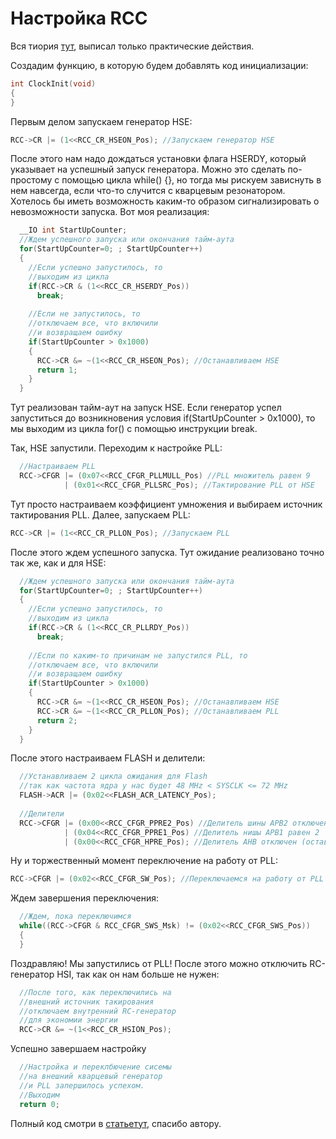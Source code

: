# Настройка RCC

Вся тиория [тут](https://dimoon.ru/obuchalka/stm32f1/uroki-stm32f103-chast-4-nastroyka-rcc.html), выписал только практические действия.

Создадим функцию, в которую будем добавлять код инициализации:
```c
int ClockInit(void)
{
}
```  

Первым делом запускаем генератор HSE:

```c
RCC->CR |= (1<<RCC_CR_HSEON_Pos); //Запускаем генератор HSE
```  

После этого нам надо дождаться установки флага HSERDY, который указывает на успешный запуск генератора. Можно это сделать по-простому с помощью цикла while() {}, но тогда мы рискуем зависнуть в нем навсегда, если что-то случится с кварцевым резонатором. Хотелось бы иметь возможность каким-то образом сигнализировать о невозможности запуска. Вот моя реализация:   

```c
  __IO int StartUpCounter;
  //Ждем успешного запуска или окончания тайм-аута
  for(StartUpCounter=0; ; StartUpCounter++)
  {
    //Если успешно запустилось, то 
    //выходим из цикла
    if(RCC->CR & (1<<RCC_CR_HSERDY_Pos))
      break;
    
    //Если не запустилось, то
    //отключаем все, что включили
    //и возвращаем ошибку
    if(StartUpCounter > 0x1000)
    {
      RCC->CR &= ~(1<<RCC_CR_HSEON_Pos); //Останавливаем HSE
      return 1;
    }
  }
```  

Тут реализован тайм-аут на запуск HSE. Если генератор успел запуститься до возникновения условия if(StartUpCounter > 0x1000), то мы выходим из цикла for() с помощью инструкции break.

Так, HSE запустили. Переходим к настройке PLL:
```c
  //Настраиваем PLL
  RCC->CFGR |= (0x07<<RCC_CFGR_PLLMULL_Pos) //PLL множитель равен 9
            | (0x01<<RCC_CFGR_PLLSRC_Pos); //Тактирование PLL от HSE
```
Тут просто настраиваем коэффициент умножения и выбираем источник тактирования PLL. Далее, запускаем PLL:
```c
RCC->CR |= (1<<RCC_CR_PLLON_Pos); //Запускаем PLL
```

После этого ждем успешного запуска. Тут ожидание реализовано точно так же, как и для HSE:

```c
  //Ждем успешного запуска или окончания тайм-аута
  for(StartUpCounter=0; ; StartUpCounter++)
  {
    //Если успешно запустилось, то 
    //выходим из цикла
    if(RCC->CR & (1<<RCC_CR_PLLRDY_Pos))
      break;
    
    //Если по каким-то причинам не запустился PLL, то
    //отключаем все, что включили
    //и возвращаем ошибку
    if(StartUpCounter > 0x1000)
    {
      RCC->CR &= ~(1<<RCC_CR_HSEON_Pos); //Останавливаем HSE
      RCC->CR &= ~(1<<RCC_CR_PLLON_Pos); //Останавливаем PLL
      return 2;
    }
  }
```
После этого настраиваем FLASH и делители:
```c
  //Устанавливаем 2 цикла ожидания для Flash
  //так как частота ядра у нас будет 48 MHz < SYSCLK <= 72 MHz
  FLASH->ACR |= (0x02<<FLASH_ACR_LATENCY_Pos); 
  
  //Делители
  RCC->CFGR |= (0x00<<RCC_CFGR_PPRE2_Pos) //Делитель шины APB2 отключен (оставляем 0 по умолчанию)
            | (0x04<<RCC_CFGR_PPRE1_Pos) //Делитель нишы APB1 равен 2
            | (0x00<<RCC_CFGR_HPRE_Pos); //Делитель AHB отключен (оставляем 0 по умолчанию)
```
Ну и торжественный момент переключение на работу от PLL:
```c
RCC->CFGR |= (0x02<<RCC_CFGR_SW_Pos); //Переключаемся на работу от PLL
```
Ждем завершения переключения:
```c
  //Ждем, пока переключимся
  while((RCC->CFGR & RCC_CFGR_SWS_Msk) != (0x02<<RCC_CFGR_SWS_Pos))
  {
  }
```
Поздравляю! Мы запустились от PLL! После этого можно отключить RC-генератор HSI, так как он нам больше не нужен:
```c
  //После того, как переключились на
  //внешний источник такирования
  //отключаем внутренний RC-генератор
  //для экономии энергии
  RCC->CR &= ~(1<<RCC_CR_HSION_Pos);
```

Успешно завершаем настройку
```c
  //Настройка и переклбючение сисемы
  //на внешний кварцевый генератор
  //и PLL запершилось успехом.
  //Выходим
  return 0;
```

Полный код смотри в [статьетут](https://dimoon.ru/obuchalka/stm32f1/uroki-stm32f103-chast-4-nastroyka-rcc.html#nastroika), спасибо автору.  

